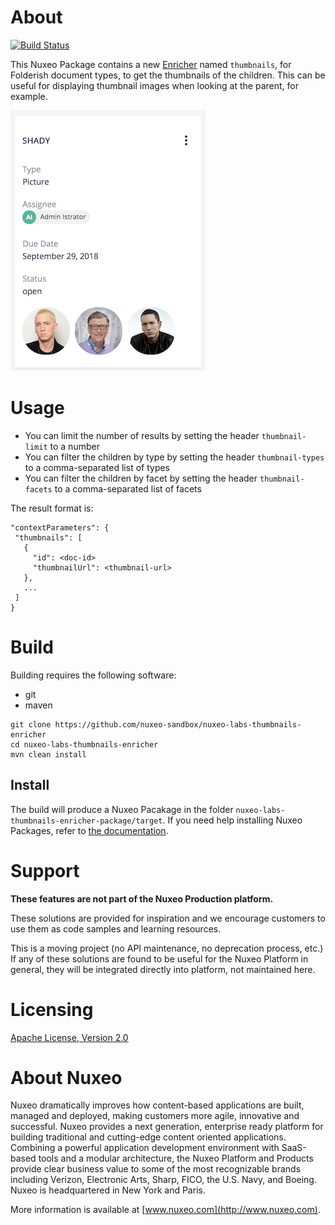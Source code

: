 # About

[![Build Status](https://qa.nuxeo.org/jenkins/buildStatus/icon?job=Sandbox/sandbox_nuxeo-labs-thumbnails-enricher-master)](https://qa.nuxeo.org/jenkins/job/Sandbox/job/sandbox_nuxeo-labs-thumbnails-enricher-master/)

This Nuxeo Package contains a new [Enricher](https://doc.nuxeo.com/n/M8o) named `thumbnails`, for Folderish document types, to get the thumbnails of the children. This can be useful for displaying thumbnail images when looking at the parent, for example.

![example](images/example.png)


# Usage

* You can limit the number of results by setting the header `thumbnail-limit` to a number
* You can filter the children by type by setting the header `thumbnail-types` to a comma-separated list of types
* You can filter the children by facet by setting the header `thumbnail-facets` to a comma-separated list of facets

The result format is:

```
"contextParameters": {
 "thumbnails": [
   {
     "id": <doc-id>
     "thumbnailUrl": <thumbnail-url>
   },
   ...
 ]
}
```

# Build

Building requires the following software:

* git
* maven

```
git clone https://github.com/nuxeo-sandbox/nuxeo-labs-thumbnails-enricher
cd nuxeo-labs-thumbnails-enricher
mvn clean install
```

## Install

The build will produce a Nuxeo Pacakage in the folder `nuxeo-labs-thumbnails-enricher-package/target`. If you need help installing Nuxeo Packages, refer to [the documentation](https://doc.nuxeo.com/n/lHZ).

# Support

**These features are not part of the Nuxeo Production platform.**

These solutions are provided for inspiration and we encourage customers to use them as code samples and learning resources.

This is a moving project (no API maintenance, no deprecation process, etc.) If any of these solutions are found to be useful for the Nuxeo Platform in general, they will be integrated directly into platform, not maintained here.


# Licensing

[Apache License, Version 2.0](http://www.apache.org/licenses/LICENSE-2.0)


# About Nuxeo

Nuxeo dramatically improves how content-based applications are built, managed and deployed, making customers more agile, innovative and successful. Nuxeo provides a next generation, enterprise ready platform for building traditional and cutting-edge content oriented applications. Combining a powerful application development environment with SaaS-based tools and a modular architecture, the Nuxeo Platform and Products provide clear business value to some of the most recognizable brands including Verizon, Electronic Arts, Sharp, FICO, the U.S. Navy, and Boeing. Nuxeo is headquartered in New York and Paris.

More information is available at [www.nuxeo.com](http://www.nuxeo.com).